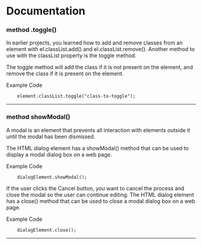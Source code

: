 # Documentation

### method .toggle()

In earlier projects, you learned how to add and remove classes from an element with el.classList.add() and el.classList.remove(). Another method to use with the classList property is the toggle method.

The toggle method will add the class if it is not present on the element, and remove the class if it is present on the element.

Example Code

        element.classList.toggle("class-to-toggle");


-----------------------------------------------------------------

### method showModal()

A modal is an element that prevents all interaction with elements outside it until the modal has been dismissed.

The HTML dialog element has a showModal() method that can be used to display a modal dialog box on a web page.

Example Code

        dialogElement.showModal();

If the user clicks the Cancel button, you want to cancel the process and close the modal so the user can continue editing. The HTML dialog element has a close() method that can be used to close a modal dialog box on a web page.

Example Code

        dialogElement.close();

-----------------------------------------------------------------
